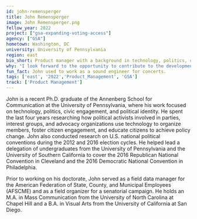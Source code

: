 ```yaml
---
id: john-remensperger
title: John Remensperger
image: John Remensperger.png
fellow_year: 2022
project: ["gsa-expanding-voting-access"]
agency: ["GSA"]
hometown: Washington, DC
university: University of Pennsylvania
region: east
bio_short: Product manager with a background in technology, politics, civic engagement, and political identity
why: "I look forward to the opportunity to contribute to the development of systems that improve citizens' lives and bolster their relationship with government agencies."
fun_fact: John used to work as a sound engineer for concerts.
tags: ['east', '2022','Product_Management', 'GSA']
track: ['Product Management']
---
```


John is a recent Ph.D. graduate of the Annenberg School for Communication at the University of Pennsylvania, where his work focused on technology, politics, civic engagement, and political identity. He spent the last four years researching how political activists involved in parties, interest groups, and advocacy organizations use technology to organize members, foster citizen engagement, and educate citizens to achieve policy change. John also conducted research on U.S. national political conventions during the 2012 and 2016 election cycles. He helped lead a delegation of undergraduates from the University of Pennsylvania and the University of Southern California to cover the 2016 Republican National Convention in Cleveland and the 2016 Democratic National Convention in Philadelphia. 

Prior to working on his doctorate, John served as a field data manager for the American Federation of State, County, and Municipal Employees (AFSCME) and as a field organizer for a senatorial campaign. He holds an M.A. in Mass Communication from the University of North Carolina at Chapel Hill and a B.A. in Visual Arts from the University of California at San Diego. 